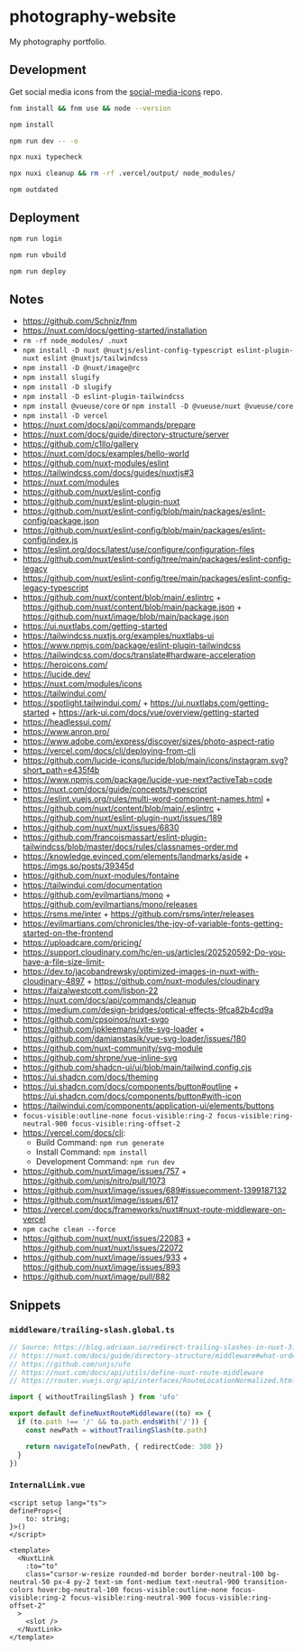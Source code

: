 # photography-website

My photography portfolio.

## Development

Get social media icons from the [social-media-icons](https://github.com/joaopalmeiro/social-media-icons) repo.

```bash
fnm install && fnm use && node --version
```

```bash
npm install
```

```bash
npm run dev -- -o
```

```bash
npx nuxi typecheck
```

```bash
npx nuxi cleanup && rm -rf .vercel/output/ node_modules/
```

```bash
npm outdated
```

## Deployment

```bash
npm run login
```

```bash
npm run vbuild
```

```bash
npm run deploy
```

## Notes

- https://github.com/Schniz/fnm
- https://nuxt.com/docs/getting-started/installation
- `rm -rf node_modules/ .nuxt`
- `npm install -D nuxt @nuxtjs/eslint-config-typescript eslint-plugin-nuxt eslint @nuxtjs/tailwindcss`
- `npm install -D @nuxt/image@rc`
- `npm install slugify`
- `npm install -D slugify`
- `npm install -D eslint-plugin-tailwindcss`
- `npm install @vueuse/core` or `npm install -D @vueuse/nuxt @vueuse/core`
- `npm install -D vercel`
- https://nuxt.com/docs/api/commands/prepare
- https://nuxt.com/docs/guide/directory-structure/server
- https://github.com/c1llo/gallery
- https://nuxt.com/docs/examples/hello-world
- https://github.com/nuxt-modules/eslint
- https://tailwindcss.com/docs/guides/nuxtjs#3
- https://nuxt.com/modules
- https://github.com/nuxt/eslint-config
- https://github.com/nuxt/eslint-plugin-nuxt
- https://github.com/nuxt/eslint-config/blob/main/packages/eslint-config/package.json
- https://github.com/nuxt/eslint-config/blob/main/packages/eslint-config/index.js
- https://eslint.org/docs/latest/use/configure/configuration-files
- https://github.com/nuxt/eslint-config/tree/main/packages/eslint-config-legacy
- https://github.com/nuxt/eslint-config/tree/main/packages/eslint-config-legacy-typescript
- https://github.com/nuxt/content/blob/main/.eslintrc + https://github.com/nuxt/content/blob/main/package.json + https://github.com/nuxt/image/blob/main/package.json
- https://ui.nuxtlabs.com/getting-started
- https://tailwindcss.nuxtjs.org/examples/nuxtlabs-ui
- https://www.npmjs.com/package/eslint-plugin-tailwindcss
- https://tailwindcss.com/docs/translate#hardware-acceleration
- https://heroicons.com/
- https://lucide.dev/
- https://nuxt.com/modules/icons
- https://tailwindui.com/
- https://spotlight.tailwindui.com/ + https://ui.nuxtlabs.com/getting-started + https://ark-ui.com/docs/vue/overview/getting-started
- https://headlessui.com/
- https://www.anron.pro/
- https://www.adobe.com/express/discover/sizes/photo-aspect-ratio
- https://vercel.com/docs/cli/deploying-from-cli
- https://github.com/lucide-icons/lucide/blob/main/icons/instagram.svg?short_path=e435f4b
- https://www.npmjs.com/package/lucide-vue-next?activeTab=code
- https://nuxt.com/docs/guide/concepts/typescript
- https://eslint.vuejs.org/rules/multi-word-component-names.html + https://github.com/nuxt/content/blob/main/.eslintrc + https://github.com/nuxt/eslint-plugin-nuxt/issues/189
- https://github.com/nuxt/nuxt/issues/6830
- https://github.com/francoismassart/eslint-plugin-tailwindcss/blob/master/docs/rules/classnames-order.md
- https://knowledge.evinced.com/elements/landmarks/aside + https://imgs.so/posts/39345d
- https://github.com/nuxt-modules/fontaine
- https://tailwindui.com/documentation
- https://github.com/evilmartians/mono + https://github.com/evilmartians/mono/releases
- https://rsms.me/inter + https://github.com/rsms/inter/releases
- https://evilmartians.com/chronicles/the-joy-of-variable-fonts-getting-started-on-the-frontend
- https://uploadcare.com/pricing/
- https://support.cloudinary.com/hc/en-us/articles/202520592-Do-you-have-a-file-size-limit-
- https://dev.to/jacobandrewsky/optimized-images-in-nuxt-with-cloudinary-4897 + https://github.com/nuxt-modules/cloudinary
- https://faizalwestcott.com/lisbon-22
- https://nuxt.com/docs/api/commands/cleanup
- https://medium.com/design-bridges/optical-effects-9fca82b4cd9a
- https://github.com/cpsoinos/nuxt-svgo
- https://github.com/jpkleemans/vite-svg-loader + https://github.com/damianstasik/vue-svg-loader/issues/180
- https://github.com/nuxt-community/svg-module
- https://github.com/shrpne/vue-inline-svg
- https://github.com/shadcn-ui/ui/blob/main/tailwind.config.cjs
- https://ui.shadcn.com/docs/theming
- https://ui.shadcn.com/docs/components/button#outline + https://ui.shadcn.com/docs/components/button#with-icon
- https://tailwindui.com/components/application-ui/elements/buttons
- `focus-visible:outline-none focus-visible:ring-2 focus-visible:ring-neutral-900 focus-visible:ring-offset-2`
- https://vercel.com/docs/cli:
  - Build Command: `npm run generate`
  - Install Command: `npm install`
  - Development Command: `npm run dev`
- https://github.com/nuxt/image/issues/757 + https://github.com/unjs/nitro/pull/1073
- https://github.com/nuxt/image/issues/689#issuecomment-1399187132
- https://github.com/nuxt/image/issues/617
- https://vercel.com/docs/frameworks/nuxt#nuxt-route-middleware-on-vercel
- `npm cache clean --force`
- https://github.com/nuxt/nuxt/issues/22083 + https://github.com/nuxt/nuxt/issues/22072
- https://github.com/nuxt/image/issues/933 + https://github.com/nuxt/image/issues/893
- https://github.com/nuxt/image/pull/882

## Snippets

### `middleware/trailing-slash.global.ts`

```ts
// Source: https://blog.adriaan.io/redirect-trailing-slashes-in-nuxt-3.html
// https://nuxt.com/docs/guide/directory-structure/middleware#what-order-middleware-runs-in
// https://github.com/unjs/ufo
// https://nuxt.com/docs/api/utils/define-nuxt-route-middleware
// https://router.vuejs.org/api/interfaces/RouteLocationNormalized.html

import { withoutTrailingSlash } from 'ufo'

export default defineNuxtRouteMiddleware((to) => {
  if (to.path !== '/' && to.path.endsWith('/')) {
    const newPath = withoutTrailingSlash(to.path)

    return navigateTo(newPath, { redirectCode: 308 })
  }
})
```

### `InternalLink.vue`

```vue
<script setup lang="ts">
defineProps<{
    to: string;
}>()
</script>

<template>
  <NuxtLink
    :to="to"
    class="cursor-w-resize rounded-md border border-neutral-100 bg-neutral-50 px-4 py-2 text-sm font-medium text-neutral-900 transition-colors hover:bg-neutral-100 focus-visible:outline-none focus-visible:ring-2 focus-visible:ring-neutral-900 focus-visible:ring-offset-2"
  >
    <slot />
  </NuxtLink>
</template>
```
